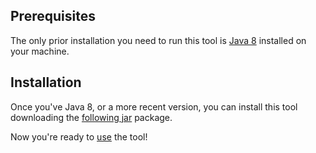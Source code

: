 ## Prerequisites
The only prior installation you need to run this tool is [Java 8](https://www.java.com/it/download/)
installed on your machine.

## Installation
Once you've Java 8, or a more recent version, you can install this tool downloading the
[following jar](../target/DD_Automatic_Charsheet_Compiler.jar) package.

Now you're ready to [use](./usage.md) the tool!